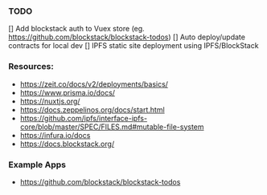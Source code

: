 ### TODO

[] Add blockstack auth to Vuex store (eg. https://github.com/blockstack/blockstack-todos)
[] Auto deploy/update contracts for local dev
[] IPFS static site deployment using IPFS/BlockStack

### Resources:

- https://zeit.co/docs/v2/deployments/basics/
- https://www.prisma.io/docs/
- https://nuxtjs.org/
- https://docs.zeppelinos.org/docs/start.html
- https://github.com/ipfs/interface-ipfs-core/blob/master/SPEC/FILES.md#mutable-file-system
- https://infura.io/docs
- https://docs.blockstack.org/

### Example Apps

- https://github.com/blockstack/blockstack-todos
